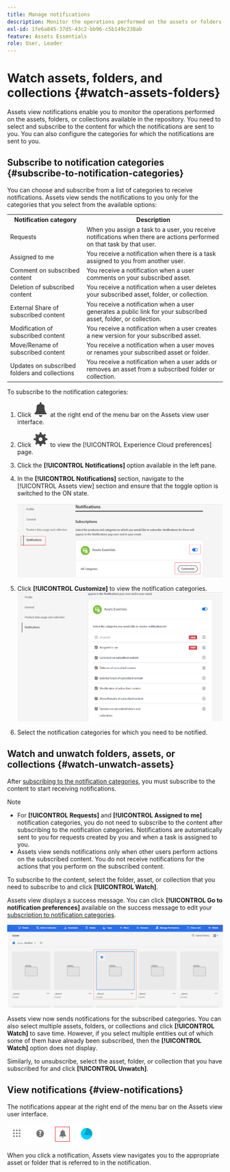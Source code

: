 ```yaml
---
title: Manage notifications
description: Monitor the operations performed on the assets or folders available in the repository using the Assets view notifications.
exl-id: 1fe6a845-37d5-43c2-bb96-c5b149c238ab
feature: Assets Essentials
role: User, Leader
---
```

# Watch assets, folders, and collections {#watch-assets-folders}

Assets view notifications enable you to monitor the operations performed on the assets, folders, or collections available in the repository. You need to select and subscribe to the content for which the notifications are sent to you. You can also configure the categories for which the notifications are sent to you.

## Subscribe to notification categories {#subscribe-to-notification-categories}

You can choose and subscribe from a list of categories to receive notifications. Assets view sends the notifications to you only for the categories that you select from the available options:

<table>
    <tbody>
     <tr>
      <th><strong>Notification category</strong></th>
      <th><strong>Description</strong></th>
     </tr>
     <tr>
      <td>Requests</td>
      <td>When you assign a task to a user, you receive notifications when there are actions performed on that task by that user.</td>
     </tr>
     <tr>
      <td>Assigned to me</td>
      <td>You receive a notification when there is a task assigned to you from another user.</td>
     </tr>
     <tr>
      <td>Comment on subscribed content</td>
      <td>You receive a notification when a user comments on your subscribed asset.</td>
     </tr>
     <tr>
      <td>Deletion of subscribed content</td>
      <td>You receive a notification when a user deletes your subscribed asset, folder, or collection.</td>
     </tr>
     <tr>
      <td>External Share of subscribed content</td>
      <td>You receive a notification when a user generates a public link for your subscribed asset, folder, or collection.</td>
     </tr>
     <tr>
      <td>Modification of subscribed content</td>
      <td>You receive a notification when a user creates a new version for your subscribed asset.</td>
     </tr>
     <tr>
      <td>Move/Rename of subscribed content</td>
      <td>You receive a notification when a user moves or renames your subscribed asset or folder.</td>
     </tr>
     <tr>
      <td>Updates on subscribed folders and collections</td>
      <td>You receive a notification when a user adds or removes an asset from a subscribed folder or collection.</td>
     </tr>    
    </tbody>
   </table>

To subscribe to the notification categories:

1. Click ![bell icon](assets/bell-icon.svg) at the right end of the menu bar on the Assets view user interface.

1. Click ![settings icon](assets/settings-icon.svg) to view the [!UICONTROL Experience Cloud preferences] page.

1. Click the **[!UICONTROL Notifications]** option available in the left pane.

1. In the **[!UICONTROL Notifications]** section, navigate to the [!UICONTROL Assets view] section and ensure that the toggle option is switched to the ON state.

   ![Notifications in Assets view](assets/enable-notifications.png)

1. Click **[!UICONTROL Customize]** to view the notification categories.
   ![Notifications in Assets view](assets/enable-notification-categories.png)

1. Select the notification categories for which you need to be notified.

## Watch and unwatch folders, assets, or collections {#watch-unwatch-assets}

After [subscribing to the notification categories](#subscribe-to-notification-categories), you must subscribe to the content to start receiving notifications.

>[!NOTE]
>
>* For **[!UICONTROL Requests]** and **[!UICONTROL Assigned to me]** notification categories, you do not need to subscribe to the content after subscribing to the notification categories. Notifications are automatically sent to you for requests created by you and when a task is assigned to you.
>* Assets view sends notifications only when other users perform actions on the subscribed content. You do not receive notifications for the actions that you perform on the subscribed content.

To subscribe to the content, select the folder, asset, or collection that you need to subscribe to and click **[!UICONTROL Watch]**.

Assets view displays a success message. You can click **[!UICONTROL Go to notification preferences]** available on the success message to edit your [subscription to notification categories](#subscribe-to-notification-categories).

![Notifications in Assets view](assets/watch-assets.png)

Assets view now sends notifications for the subscribed categories. You can also select multiple assets, folders, or collections and click **[!UICONTROL Watch]** to save time. However, if you select multiple entities out of which some of them have already been subscribed, then the **[!UICONTROL Watch]** option does not display.

Similarly, to unsubscribe, select the asset, folder, or collection that you have subscribed for and click **[!UICONTROL Unwatch]**.

## View notifications {#view-notifications}

The notifications appear at the right end of the menu bar on the Assets view user interface.

![Notifications in Assets view](assets/notifications-assets-essentials.png)

When you click a notification, Assets view navigates you to the appropriate asset or folder that is referred to in the notification.
